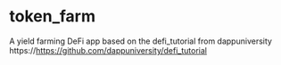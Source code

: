 # token_farm
A yield farming DeFi app based on the defi_tutorial from dappuniversity https://https://github.com/dappuniversity/defi_tutorial
